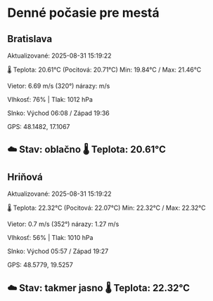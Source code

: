 ﻿# Denné počasie pre mestá

## Bratislava
Aktualizované: 2025-08-31 15:19:22

🌡️ Teplota: 20.61°C 
(Pocitová: 20.71°C)
Min: 19.84°C / Max: 21.46°C

Vietor: 6.69 m/s    (320°) 
nárazy:  m/s

Vlhkosť: 76% | Tlak: 1012 hPa

Slnko: Východ 06:08 / Západ 19:36

GPS: 48.1482, 17.1067

☁️ Stav: oblačno        🌡️ Teplota: 20.61°C
---

## Hriňová
Aktualizované: 2025-08-31 15:19:22

🌡️ Teplota: 22.32°C 
(Pocitová: 22.07°C)
Min: 22.32°C / Max: 22.32°C

Vietor: 0.7 m/s (352°)
nárazy: 1.27 m/s

Vlhkosť: 56% | Tlak: 1010 hPa

Slnko: Východ 05:57 / Západ 19:27

GPS: 48.5779, 19.5257

☁️ Stav: takmer jasno        🌡️ Teplota: 22.32°C
---
